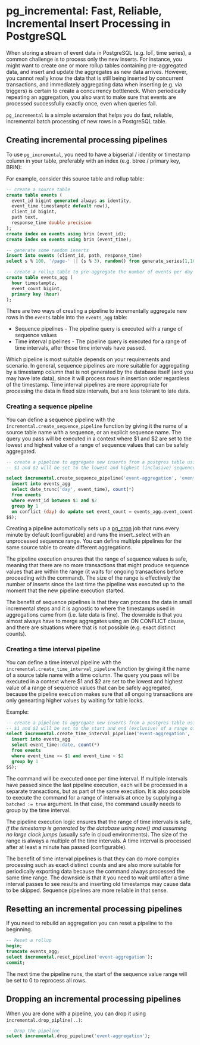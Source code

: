 # pg\_incremental: Fast, Reliable, Incremental Insert Processing in PostgreSQL

When storing a stream of event data in PostgreSQL (e.g. IoT, time series), a common challenge is to process only the new inserts. For instance, you might want to create one or more rollup tables containing pre-aggregated data, and insert and update the aggregates as new data arrives. However, you cannot really know the data that is still being inserted by concurrent transactions, and immediately aggregating data when inserting (e.g. via triggers) is certain to create a concurrency bottleneck. When periodically repeating an aggregation, you also want to make sure that events are processed successfully exactly once, even when queries fail.

`pg_incremental` is a simple extension that helps you do fast, reliable, incremental batch processing of new rows in a PostgreSQL table.

## Creating incremental processing pipelines

To use `pg_incremental`, you need to have a bigserial / identity or timestamp column in your table, preferably with an index (e.g. btree / primary key, BRIN):

For example, consider this source table and rollup table:
```sql
-- create a source table
create table events (
  event_id bigint generated always as identity,
  event_time timestamptz default now(),
  client_id bigint,
  path text,
  response_time double precision
);
create index on events using brin (event_id);
create index on events using brin (event_time);

-- generate some random inserts
insert into events (client_id, path, response_time)
select s % 100, '/page-' || (s % 3), random() from generate_series(1,1000000) s;

-- create a rollup table to pre-aggregate the number of events per day
create table events_agg (
  hour timestamptz,
  event_count bigint,
  primary key (hour)
);

```

There are two ways of creating a pipeline to incrementally aggregate new rows in the `events` table into the `events_agg` table:

- Sequence pipelines - The pipeline query is executed with a range of sequence values
- Time interval pipelines - The pipeline query is executed for a range of time intervals, after those time intervals have passed.

Which pipeline is most suitable depends on your requirements and scenario. In general, sequence pipelines are more suitable for aggregating by a timestamp column that is not generated by the database itself (and you may have late data), since it will process rows in insertion order regardless of the timestamp. Time interval pipelines are more appropriate for processing the data in fixed size intervals, but are less tolerant to late data.

### Creating a sequence pipeline

You can define a sequence pipeline with the `incremental.create_sequence_pipeline` function by giving it the name of a source table name with a sequence, or an explicit sequence name. The query you pass will be executed in a context where $1 and $2 are set to the lowest and highest value of a range of sequence values that can be safely aggregated.

```sql
-- create a pipeline to aggregate new inserts from a postgres table using a sequence
-- $1 and $2 will be set to the lowest and highest (inclusive) sequence values that can be aggregated

select incremental.create_sequence_pipeline('event-aggregation', 'events', $$
  insert into events_agg
  select date_trunc('day', event_time), count(*)
  from events
  where event_id between $1 and $2
  group by 1
  on conflict (day) do update set event_count = events_agg.event_count + excluded.event_count;
$$);
```
Creating a pipeline automatically sets up a [pg_cron](https://github.com/citusdata/pg_cron) job that runs every minute by default (configurable) and runs the insert..select with an unprocessed sequence range. You can define multiple pipelines for the same source table to create different aggregations. 

The pipeline execution ensures that the range of sequence values is safe, meaning that there are no more transactions that might produce sequence values that are within the range (it waits for ongoing transactions before proceeding with the command). The size of the range is effectively the number of inserts since the last time the pipeline was executed up to the moment that the new pipeline execution started.

The benefit of sequence pipelines is that they can process the data in small incremental steps and it is agnostic to where the timestamps used in aggregations came from (i.e. late data is fine). The downside is that you almost always have to merge aggregates using an ON CONFLICT clause, and there are situations where that is not possible (e.g. exact distinct counts).

### Creating a time interval pipeline

You can define a time interval pipeline with the `incremental.create_time_interval_pipeline` function by giving it the name of a source table name with a time column. The query you pass will be executed in a context where $1 and $2 are set to the lowest and highest value of a range of sequence values that can be safely aggregated, because the pipeline execution makes sure that all ongoing transactions are only genearting higher values by waiting for table locks. 


Example:
```sql
-- create a pipeline to aggregate new inserts from a postgres table using a specified time interval
-- $1 and $2 will be set to the start and end (exclusive) of a range of time intervals that can be aggregated
select incremental.create_time_interval_pipeline('event-aggregation', '1 day', $$
  insert into events_agg
  select event_time::date, count(*)
  from events
  where event_time >= $1 and event_time < $2
  group by 1
$$);
```

The command will be executed once per time interval. If multiple intervals have passed since the last pipeline execution, each will be processed in a separate transactions, but as part of the same execution. It is also possible to execute the command for a range of intervals at once by supplying a `batched := true` argument. In that case, the command usually needs to group by the time interval.

The pipeline execution logic ensures that the range of time intervals is safe, _if the timestamp is generated by the database using now() and assuming no large clock jumps_ (usually safe in cloud environments). The size of the range is always a multiple of the time intervals. A time interval is processed after at least a minute has passed (configurable).

The benefit of time interval pipelines is that they can do more complex processing such as exact distinct counts and are also more suitable for periodically exporting data because the command always processed the same time range. The downside is that it you need to wait until after a time interval passes to see results and inserting old timestamps may cause data to be skipped. Sequence pipelines are more reliable in that sense.

## Resetting an incremental processing pipelines

If you need to rebuild an aggregation you can reset a pipeline to the beginning.
```sql
-- Reset a rollup
begin;
truncate events_agg;
select incremental.reset_pipeline('event-aggregation');
commit;
```
The next time the pipeline runs, the start of the sequence value range will be set to 0 to reprocess all rows.

## Dropping an incremental processing pipelines

When you are done with a pipeline, you can drop it using `incremental.drop_pipline(..)`:
```sql
-- Drop the pipeline
select incremental.drop_pipeline('event-aggregation');
```
